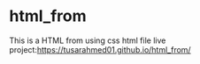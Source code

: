 # html_from
This is a HTML from using css
html file live project:https://tusarahmed01.github.io/html_from/
